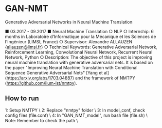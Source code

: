 # GAN-NMT
Generative Adversarial Networks in Neural Machine Translation

■ 03.2017 - 09.2017 ■ Neural Machine Translation ○ NLP
○ Internship: 6 months in Laboratoire d'Informatique pour la Mécanique et les Sciences de l'Ingénieur (LIMSI, France)
○ Supervisor: Alexandre ALLAUZEN {allauzen@limsi.fr}
○ Technical Keywords: Generative Adversarial Network, Reinforcement Learning, Convolutional Neural Network, Recurrent Neural Network, Python
○ Description: The objective of this project is improving neural machine translation with generative adversarial nets. It is based on the paper "Improving Neural Machine Translation with Conditional Sequence Generative Adversarial Nets" [Yang et al] (https://arxiv.org/abs/1703.04887) and the framework of NMTPY (https://github.com/lium-lst/nmtpy).


## How to run
1: Setup NMTPY \\
2: Replace "nmtpy" folder \\
3: In model_conf, check config files (file.conf) \\
4: In "GAN_NMT_model", run bash file (file.sh) \\
Note: Remember to check the path \\
